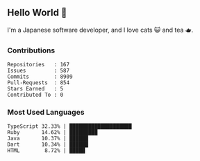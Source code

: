 ## Hello World 👋

I'm a Japanese software developer, and I love cats 😺 and tea 🫖.

### Contributions

    Repositories   : 167
    Issues         : 587
    Commits        : 8909
    Pull-Requests  : 854
    Stars Earned   : 5
    Contributed To : 0

### Most Used Languages

    TypeScript 32.33% | ████████████████████
    Ruby       14.62% | █████████
    Java       10.37% | ██████
    Dart       10.34% | ██████
    HTML        8.72% | █████
